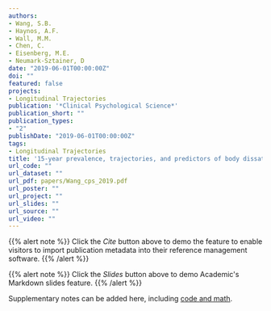 ```yaml
---
authors:
- Wang, S.B.
- Haynos, A.F.
- Wall, M.M.
- Chen, C.
- Eisenberg, M.E.
- Neumark-Sztainer, D
date: "2019-06-01T00:00:00Z"
doi: ""
featured: false
projects: 
- Longitudinal Trajectories
publication: '*Clinical Psychological Science*'
publication_short: ""
publication_types:
- "2"
publishDate: "2019-06-01T00:00:00Z"
tags:
- Longitudinal Trajectories
title: '15-year prevalence, trajectories, and predictors of body dissatisfaction from adolescence to middle adulthood'
url_code: ""
url_dataset: ""
url_pdf: papers/Wang_cps_2019.pdf
url_poster: ""
url_project: ""
url_slides: ""
url_source: ""
url_video: ""
---
```



{{% alert note %}}
Click the *Cite* button above to demo the feature to enable visitors to import publication metadata into their reference management software.
{{% /alert %}}

{{% alert note %}}
Click the *Slides* button above to demo Academic's Markdown slides feature.
{{% /alert %}}

Supplementary notes can be added here, including [code and math](https://sourcethemes.com/academic/docs/writing-markdown-latex/).
